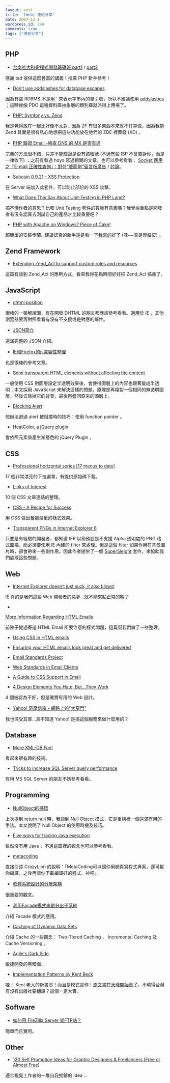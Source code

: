 ```yaml
---
layout: post
title: '[Web] 連結分享'
date: 2007-12-1
wordpress_id: 294
comments: true
tags: ["連結分享"]
---
```


<!--more-->

## PHP

* [台南社大PHP程式開發基礎班 part1](http://tad.tnc.edu.tw/modules/tadbook2/open_book.php?book_sn=22) / [part2](http://tad.tnc.edu.tw/modules/tadbook2/open_book.php?book_sn=23)

感謝 tad 提供這麼豐富的講義！推薦 PHP 新手參考！

* [Don’t use addslashes for database escapes](http://www.jansch.nl/2007/11/30/dont-use-addslashes-for-database-escapes/)

因為有些 RDBMS 不是用 \' 來表示字串內的單引號，所以不建議使用 [addslashes](http://www.php.net/manual/en/function.addslashes.php) ；這時候像 PDO 這種資料庫抽象層的類別庫就派得上用場了。

* [PHP: Symfony vs. Zend](http://www.karlkatzke.com/php-symfony-vs-zend/)

我是覺得放在一起比好像不太對...因為 ZF 有很多東西本來就不打算做，因為我猜 Zend 其實是很有私心地想把這些功能放在他們的 ZDE 裡賣錢 (XD) 。

* [PHP 驗證 Email -檢查 DNS 的 MX 是否有通](http://plog.longwin.com.tw/programming/2007/11/30/validate_email_use_dns_mx_2007)

宗董的方法很不錯，只差不能驗證是否有該帳號 (不過有些 ISP 不會告訴你，而是一律收下) ；之前有看過 hoyo 寫過相關的文章，也可以參考看看： [Socket 應用之『E-mail 正確性查詢』：對付“威而剛”留言板廣告](http://www.hoyo.idv.tw/hoyoweb/document/view.php?sid=236&amp;author=hoyo&amp;status=view) / [討論](http://phorum.study-area.org/index.php/topic,44602.0.html)。

* [Suhosin 0.9.21 - XSS Protection](http://blog.php-security.org/archives/94-Suhosin-0.9.21-XSS-Protection.html)

在 Server 端加入此套件，可以防止部份的 XSS 攻擊。

* [What Does This Say About Unit-Testing in PHP Land?](http://paul-m-jones.com/blog/?p=270)

搞不懂作者的意思？比較 Unit Testing 套件的數量有意義嗎？我覺得重點是開發者有沒有認真去測試自己的產品才比較重要吧？

* [PHP with Apache on Windows? Piece of Cake!](http://www.phpbuilder.com/columns/rajeev_rakesh_20071125.php3)

超簡單的安裝步驟...建議認真的新手還是看一下[我寫的](http://blog.roodo.com/jaceju/archives/4225735.html)好了 (哇~~真是厚臉皮) 。



## Zend Framework

* [Extending Zend_Acl to support custom roles and resources](http://blog.felho.hu/extending-zend_acl-to-support-custom-roles-and-resources.html)

這篇有談到 Zend_Acl 的應用方式，看來我得花點時間好好把 Zend_Acl 搞熟了。



## JavaScript

* [dhtml position](http://blog.roodo.com/chhuang/archives/4559031.html)

很棒的一張解說圖，有在開發 DHTML 的朋友都應該參考看看。適用於 IE ，其他瀏覽器要再對照看看有沒有不支援或是對應的屬性。

* [JSON简介](http://www.mikecat.net//blogview.asp?logID=1744)

還滿完整的 JSON 介紹。

* [IE和Firefox的js兼容性整理](http://www.mikecat.net//blogview.asp?logID=1737)

也是很棒的參考文章。

* [Semi transparent HTML elements without affecting the content](http://www.hrcerqueira.com/semi-transparent-html-elements-without-affecting-the-content/)

一般使用 CSS 對圖層設定半透明效果後，會使得圖層上的內容也跟著變成半透明；本文採用 JavaScript 來解決這樣的問題，原理是再複製一個相同的無透明圖層，然後去除掉它的背景，最後再疊回原來的圖層上。

* [Blocking Alert](http://ha.ckers.org/blog/20071130/blocking-alert/)

想辦法避過 alert 被阻擋時的技巧：使用 function pointer 。

* [HeatColor, a jQuery plugin](http://www.jnathanson.com/blog/client/jquery/heatcolor/index.cfm)

會依照元素值產生漸層色的 jQuery Plugin 。



## CSS

* [Professional horizontal series [17 menus to date]](http://www.cssplay.co.uk/menus/pro_horizontal)

17 個非常漂亮的下拉選單，有提供原始碼下載。

* [Links of Interest](http://css-tricks.com/links-of-interest-10/)

10 個 CSS 文章連結的整理。

* [CSS - A Recipe for Success](http://www.search-this.com/2007/11/26/css-a-recipe-for-success/)

用 CSS 做出餐廳菜單的樣式效果。

* [Transparent PNGs in Internet Explorer 6](http://24ways.org/2007/supersleight-transparent-png-in-ie6)

只要是有經驗的開發者，都知道 IE6 以前預設是不支援 Alpha 透明度的 PNG 格式圖檔，而必須要使用 IE 內建的 filter 來處理。但是這個 filter 如果作用在背景圖片時，卻會帶來一些副作用。因此作者提供了一個 [SuperSleight](http://24ways.org/code/supersleight-transparent-png-in-ie6/supersleight.zip) 套件，來協助我們處理這些問題。



## Web

* [Internet Explorer doesn’t just suck, it also blows!](http://www.sitepoint.com/blogs/2007/11/30/internet-explorer-doesnt-just-suck-it-also-blows/)

IE 真的是我們這些 Web 開發者的惡夢...就不能來點正常的嗎？

*

[More Information Regarding HTML Emails](http://css-tricks.com/more-information-regarding-html-emails/)

前陣子提過寄送 HTML Email 所要注意的樣式問題，這篇幫我們做了一些整理。


* [Using CSS in HTML emails](http://css-tricks.com/using-css-in-html-emails-the-real-story/)
* [Ensuring your HTML emails look great and get delivered](http://www.thinkvitamin.com/features/design/ensuring-your-html-emails-look-great-and-get-delivered)
* [Email Standards Project](http://www.email-standards.org/)
* [Web Standards in Email Clients](http://shapeshed.com/journal/web_standards_in_email_clients/)
* [A Guide to CSS Support in Email](http://www.campaignmonitor.com/blog/archives/2007/04/a_guide_to_css_support_in_emai_2.html)


* [4 Design Elements You Hate, But...They Work](http://www.wakeuplater.com/website-tips/4-design-elements-you-hate-but-they-work.aspx)

4 個被認為不好，但是確實有用的 Web 設計。

* [Yahoo! 奇摩信箱 - 網路上的"大窄門"](http://www.neo.com.tw/archives/001119.html)

我也深受其害...真不知道 Yahoo! 是搞這個服務來做什麼用的？



## Database

* [More XML-DB Fun!](http://www.littlehart.net/atthekeyboard/2007/11/30/more-xml-db-fun/)

看起來很有趣的技術。

* [Tricks to increase SQL Server query performance](http://searchsqlserver.techtarget.com/tip/0,289483,sid87_gci1284087,00.html?track=sy41&amp;asrc=RSS_RSS-3_41)

有用 MS SQL Server 的朋友不妨參考看看。



## Programming

* [NullObject的感悟](http://hi.baidu.com/thinkinginlamp/blog/item/72c659eecc59acf9b2fb95ed.html)

上次提到 return null 時，我談到 Null Object 模式，它是重構裡一個還滿有用的手法。本文說明了 Null Object 的使用時機及技巧。

* [Five ways for tracing Java execution](http://zvikico.typepad.com/problog/2007/11/five-ways-for-t.html)

雖然沒有用 Java ，不過這篇裡的觀念也可以參考看看。

* [metacoding](http://crazylion.wordpress.com/2007/11/30/metacoding/)

直接引述 CrazyLion 的說明：「MetaCoding可以讓你用網頁寫程式專案，還可幫你編譯，之後再讓你下載編譯好的程式，神吧」。

* [軟體系統設計的分層架構](http://www.javaworld.com.tw/roller/page/qing?entry=%E8%BB%9F%E9%AB%94%E7%B3%BB%E7%B5%B1%E8%A8%AD%E8%A8%88%E7%9A%84%E5%88%86%E5%B1%A4%E6%9E%B6%E6%A7%8B)

很重要的觀念。

* [利用Façade模式來劃分出子系統](http://www.javaworld.com.tw/roller/page/qing?entry=%E5%88%A9%E7%94%A8fa%C3%A7ade%E6%A8%A1%E5%BC%8F%E4%BE%86%E5%8A%83%E5%88%86%E5%87%BA%E5%AD%90%E7%B3%BB%E7%B5%B1)

介紹 Facade 模式的應用。

* [Caching of Dynamic Data Sets](http://techblog.tilllate.com/2007/11/30/caching-of-dynamic-data-sets/)

介紹 Cache 的一些觀念： Two-Tiered Caching 、 Incremental Caching 及 Cache Versioning 。

* [Agile's Dark Side](http://blog.natural20software.com/article/agiles-dark-side)

敏捷開發的黑暗面...

* [Implementation Patterns by Kent Beck](http://saloon.javaranch.com/cgi-bin/ubb/ultimatebb.cgi?ubb=get_topic&amp;f=49&amp;t=000747)

哇！ Kent 老大的新書耶！而且是模式實作！[原文書在天瓏開始賣了](http://tlsj.tenlong.com.tw/WebModule/BookSearch/bookSearchViewAction.do?isbn=0321413091&amp;sid=34104)，不曉得台灣有沒有出版社要翻譯？這個一定大賣。



## Software

* [如何用 FileZilla Server 架FTP站？](http://briian.com/?p=4618)

簡單而且實用。



## Other

* [120 Self Promotion Ideas for Graphic Designers &amp; Freelancers (Free or Almost Free)](http://allgraphicdesign.com/graphicsblog/2007/11/28/120-self-promotion-ideas-for-graphic-designers-freelancers-free-or-almost-free/)

適合視覺工作者的一堆自我推銷的 Idea ...


